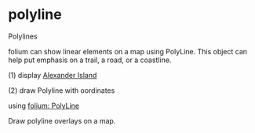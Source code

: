 polyline
===============

Polylines

folium can show linear elements on a map using PolyLine. This object can help put emphasis on a trail, a road, or a coastline.

(1) display [Alexander Island](https://en.wikipedia.org/wiki/Alexander_Island)

(2) draw Polyline with oordinates

using
[folium: PolyLine](https://python-visualization.github.io/folium/modules.html#folium.vector_layers.PolyLine)

Draw polyline overlays on a map.

